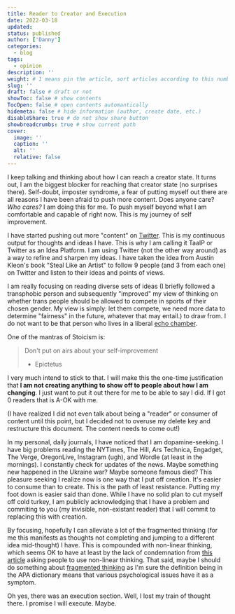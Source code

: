 ```yaml
---
title: Reader to Creator and Execution
date: 2022-03-18
updated:
status: published
author: ['Danny']
categories:
  - blog
tags:
  - opinion
description: ''
weight: # 1 means pin the article, sort articles according to this number
slug: ''
draft: false # draft or not
showToc: false # show contents
TocOpen: false # open contents automantically
hidemeta: false # hide information (author, create date, etc.)
disableShare: true # do not show share button
showbreadcrumbs: true # show current path
cover:
  image: ''
  caption: ''
  alt: ''
  relative: false
---
```


I keep talking and thinking about how I can reach a creator state. It turns out,
I am the biggest blocker for reaching that creator state (no surprises there).
Self-doubt, imposter syndrome, a fear of putting myself out there are all
reasons I have been afraid to push more content. Does anyone care? _Who cares?_
I am doing this for me. To push myself beyond what I am comfortable and capable
of right now. This is my journey of self improvement.

I have started pushing out more "content" on
[Twitter](https://twitter.com/nightconcept). This is my continuous output for
thoughts and ideas I have. This is why I am calling it TaaIP or Twitter as an
Idea Platform. I am using Twitter (not the other way around) as a way to refine
and sharpen my ideas. I have taken the idea from Austin Kleon's book "Steal Like
an Artist" to follow 9 people (and 3 from each one) on Twitter and listen to
their ideas and points of views.

I am really focusing on reading diverse sets of ideas (I briefly followed a
transphobic person and subsequently "improved" my view of thinking on whether
trans people should be allowed to compete in sports of their chosen gender. My
view is simply: let them compete, we need more data to determine "fairness" in
the future, whatever that may entail.) to draw from. I do not want to be that
person who lives in a liberal
[echo chamber](https://en.wikipedia.org/wiki/Echo_chamber_(media)).

One of the mantras of Stoicism is:

> Don't put on airs about your self-improvement
>
> - Epictetus

I very much intend to stick to that. I will make this the one-time justification
that **I am not creating anything to show off to people about how I am
changing**. I just want to put it out there for me to be able to say I did. If I
got 0 readers that is A-OK with me.

(I have realized I did not even talk about being a "reader" or consumer of
content until this point, but I decided not to overuse my delete key and
restructure this document. The content needs to come out!)

In my personal, daily journals, I have noticed that I am dopamine-seeking. I
have big problems reading the NYTimes, The Hill, Ars Technica, Engadget, The
Verge, OregonLive, Instagram (ugh), and Wordle (at least in the mornings). I
constantly check for updates of the news. Maybe something new happened in the
Ukraine war? Maybe someone famous died? This pleasure seeking I realize now is
one way that I put off creation. It's easier to consume than to create. This is
the path of least resistance. Putting my foot down is easier said than done.
While I have no solid plan to cut myself off cold turkey, I am publicly
acknowledging that I have a problem and commiting to you (my invisible,
non-existant reader) that I will commit to replacing this with creation.

By focusing, hopefully I can alleviate a lot of the fragmented thinking (for me
this manifests as thoughts not completing and jumping to a different idea
mid-thought) I have. This is compounded with non-linear thinking, which seems OK
to have at least by the lack of condemnation from
[this article](https://www.psychologytoday.com/us/blog/thinking-about-kids/201711/pretty-good-organizing-system-non-linear-thinkers)
asking people to use non-linear thinking. That said, maybe I should do something
about [fragmented thinking](https://dictionary.apa.org/fragmentation) as I'm
sure the definition being in the APA dictionary means that various psychological
issues have it as a symptom.

Oh yes, there was an execution section. Well, I lost my train of thought there.
I promise I will execute. Maybe.
